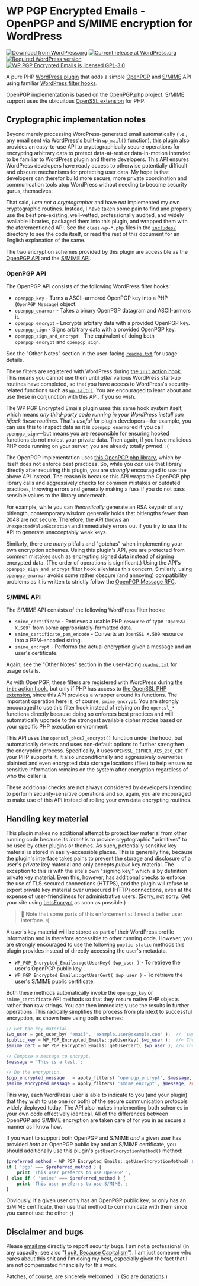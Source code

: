 # WP PGP Encrypted Emails - OpenPGP and S/MIME encryption for WordPress

[![Download from WordPress.org](https://img.shields.io/wordpress/plugin/dt/wp-pgp-encrypted-emails.svg)](https://wordpress.org/plugins/wp-pgp-encrypted-emails/) [![Current release at WordPress.org](https://img.shields.io/wordpress/plugin/v/wp-pgp-encrypted-emails.svg)](https://wordpress.org/plugins/wp-pgp-encrypted-emails/) [![Required WordPress version](https://img.shields.io/wordpress/v/wp-pgp-encrypted-emails.svg)](https://wordpress.org/plugins/wp-pgp-encrypted-emails/developers/) [![WP PGP Encrypted Emails is licensed GPL-3.0](https://img.shields.io/github/license/meitar/wp-pgp-encrypted-emails.svg)](https://www.gnu.org/licenses/quick-guide-gplv3.en.html)

A pure PHP [WordPress plugin](https://developer.wordpress.org/plugins/) that adds a simple [OpenPGP](http://openpgp.org/about/) and [S/MIME](https://en.wikipedia.org/wiki/S/MIME) API using familiar [WordPress filter hooks](https://developer.wordpress.org/plugins/hooks/filters/).

OpenPGP implementation is based on the [OpenPGP.php](https://github.com/singpolyma/openpgp-php) project. S/MIME support uses the ubiquitous [OpenSSL extension](https://secure.php.net/manual/book.openssl.php) for PHP.

## Cryptographic implementation notes

Beyond merely processing WordPress-generated email automatically (i.e., any email sent via [WordPress's built-in `wp_mail()` function](https://developer.wordpress.org/reference/functions/wp_mail/)), this plugin also provides an easy-to-use API to cryptographically secure operations for encrypting arbitrary data to protect data-at-rest or data-in-motion intended to be familiar to WordPress plugin and theme developers. This API ensures WordPress developers have ready access to otherwise potentially difficult and obscure mechanisms for protecting user data. My hope is that developers can therefor build more secure, more private coordination and communication tools atop WordPress without needing to become security gurus, themselves.

That said, *I am not a cryptographer* and have *not* implemented my own cryptographic routines. Instead, I have taken some pain to find and properly use the best pre-existing, well-vetted, professionally audited, and widely available libraries, packaged them into this plugin, and wrapped them with the aforementioned API. See the `class-wp-*.php` files in the [`includes/`](includes/) directory to see the code itself, or read the rest of this document for an English explanation of the same.

The two encryption schemes provided by this plugin are accessible as the [OpenPGP API](#openpgp-api) and the [S/MIME API](#smime-api).

### OpenPGP API

The OpenPGP API consists of the following WordPress filter hooks:

* `openpgp_key` - Turns a ASCII-armored OpenPGP key into a PHP (`OpenPGP_Message`) object.
* `openpgp_enarmor` - Takes a binary OpenPGP datagram and ASCII-armors it.
* `openpgp_encrypt` - Encrypts arbitary data with a provided OpenPGP key.
* `openpgp_sign` - Signs arbitrary data with a provided OpenPGP key.
* `openpgp_sign_and_encrypt` - The equivalent of doing both `openpgp_encrypt` and `openpgp_sign`.

See the "Other Notes" section in the user-facing [`readme.txt`](readme.txt) for usage details.

These filters are registered with WordPress during [the `init` action hook](https://developer.wordpress.org/reference/hooks/init/). This means you cannot use them until *after* various WordPress start-up routines have completed, so that you have access to WordPress's security-related functions such as [`wp_salt()`](https://developer.wordpress.org/reference/functions/wp_salt/). You are encouraged to learn about and use these in conjunction with this API, if you so wish.

The WP PGP Encrypted Emails plugin uses this same hook system itself, which means *any third-party code running in your WordPress install can hijack these routines*. That's *useful* for plugin developers—for example, you can use this to inspect data as it is `openpgp_enarmor`ed if you call `openpgp_sign`—but means you are responsible for ensuring hooked functions do not molest your private data. Then again, if you have malicious PHP code running on your server, you are already totally pwned. :(

The OpenPGP implementation uses [this OpenPGP.php library](https://github.com/singpolyma/openpgp-php), which by itself does not enforce best practices. So, while you *can* use that library directly after requiring this plugin, you are *strongly* encouraged to use the above API instead. The reason is because this API wraps the OpenPGP.php library calls and aggressively checks for common mistakes or outdated practices, throwing errors and generally making a fuss if you do not pass sensible values to the library underneath.

For example, while you can *theoretically* generate an RSA keypair of any bitlength, contemporary wisdom generally holds that bitlengths fewer than 2048 are not secure. Therefore, the API throws an `UnexpectedValueException` and immediately errors out if you try to use this API to generate unacceptably weak keys.

Similarly, there are *many* pitfalls and "gotchas" when implementing your own encryption schemes. Using this plugin's API, you are protected from common mistakes such as encrypting signed data instead of signing encrypted data. (The order of operations is significant.) Using the API's `openpgp_sign_and_encrypt` filter hook alleviates this concern. Similarly, using `openpgp_enarmor` avoids some rather obscure (and annoying) compatibility problems as it is written to strictly follow the [OpenPGP Message RFC](https://tools.ietf.org/html/rfc4880).

### S/MIME API

The S/MIME API consists of the following WordPress filter hooks:

* `smime_certificate` - Retrieves a usable PHP `resource` of type `'OpenSSL X.509'` from some appropriately-formatted data.
* `smime_certificate_pem_encode` - Converts an `OpenSSL X.509` resource into a PEM-encoded string.
* `smime_encrypt` - Performs the actual encryption given a message and an user's certificate.

Again, see the "Other Notes" section in the user-facing [`readme.txt`](readme.txt) for usage details.

As with OpenPGP, these filters are registered with WordPress during [the `init` action hook](https://developer.wordpress.org/reference/hooks/init/), but only if PHP has access to [the OpenSSL PHP extension](https://secure.php.net/manual/book.openssl.php), since this API provides a wrapper around its functions. The important operation here is, of course, `smime_encrypt`. You are strongly encouraged to use this filter hook instead of relying on the `openssl_*` functions directly because doing so enforces best practices and will automatically upgrade to the strongest available cipher modes based on your specific PHP execution environment.

This API uses the `openssl_pkcs7_encrypt()` function under the hood, but automatically detects and uses non-default options to further strengthen the encryption process. Specifically, it uses `OPENSSL_CIPHER_AES_256_CBC` if your PHP supports it. It also unconditionally and aggressively overwrites plaintext and even encrypted data storage locations (files) to help ensure no sensitive information remains on the system after encryption regardless of who the caller is.

These additional checks are not always considered by developers intending to perform security-sensitive operations and so, again, you are encouraged to make use of this API instead of rolling your own data encrypting routines.

## Handling key material

This plugin makes no additional attempt to protect key material from other running code because its *intent* is to provide cryptographic "primitives" to be used by other plugins or themes. As such, potentially sensitive key material is stored in easily-accessible places. This is generally fine, because the plugin's interface takes pains to prevent the storage and disclosure of a user's *private* key material and only accepts *public* key material. The exception to this is with the site's own "signing key," which is by definition private key material. Even this, however, has additional checks to enforce the use of TLS-secured connections (HTTPS), and the plugin will refuse to export private key material over unsecured (HTTP) connections, even at the expense of user-friendliness for administrative users. (Sorry, not sorry. Get your site using [LetsEncrypt](https://letsencrypt.org/) as soon as possible.)

> :construction: Note that some parts of this enforcement still need a better user interface. :(

A user's key material will be stored as part of their WordPress profile information and is therefore accessible to other running code. However, you are strongly encouraged to use the following `public static` methods this plugin provides instead of directly accessing the user's metadata.

* `WP_PGP_Encrypted_Emails::getUserKey( $wp_user )` - To retrieve the user's OpenPGP public key.
* `WP_PGP_Encrypted_Emails::getUserCert( $wp_user )` - To retrieve the user's S/MIME public certificate.

Both these methods automatically invoke the `openpgp_key` or `smime_certificate` API methods so that they `return` native PHP objects rather than raw strings. You can then immediately use the results in further operations. This radically simplifies the process from plaintext to successful encryption, as shown here using both schemes:

```php
// Get the key material.
$wp_user = get_user_by( 'email', 'example.user@example.com' );  // `$wp_user` is now a `WP_User` object.
$public_key = WP_PGP_Encrypted_Emails::getUserKey( $wp_user );  //< The OpenPGP public key for this user.
$smime_cert = WP_PGP_Encrypted_Emails::getUserCert( $wp_user ); //< The S/MIME certificate for this user.

// Compose a message to encrypt.
$message = 'This is a test.';

// Do the encryption.
$pgp_encrypted_message   = apply_filters( 'openpgp_encrypt', $message, $public_key );
$smime_encrypted_message = apply_filters( 'smime_encrypt', $message, array(), $smime_cert ); //< Empty `array()` means no extra MIME-formatted headers.
```

This way, each WordPress user is able to indicate to you (and your plugin) that they wish to use one (or both) of the secure communication protocols widely deployed today. The API also makes implementing both schemes in your own code effectively identical. All of the differences between OpenPGP and S/MIME encryption are taken care of for you in as secure a manner as I know how.

If you want to support both OpenPGP and S/MIME *and* a given user has provided *both* an OpenPGP public key and an S/MIME certificate, you should additionally use this plugin's `getUserEncryptionMethod()` method:

```php
$preferred_method = WP_PGP_Encrypted_Emails::getUserEncryptionMethod( $wp_user );
if ( 'pgp' === $preferred_method ) {
    print 'This user preferrs to use OpenPGP.';
} else if ( 'smime' === $preferred_method ) {
    print 'This user preferrs to use S/MIME.';
}
```

Obviously, if a given user only has an OpenPGP public key, or only has an S/MIME certificate, then use that method to communicate with them since you cannot use the other. ;)

## Disclaimer and bugs

Please [email me](mailto:meitarm@gmail.com) directly to report security bugs. I am not a professional (in any capacity; see also "[I quit, Because Capitalism](https://maymay.net/blog/2013/06/14/i-quit-because-capitalism/)"). I am just someone who cares about this shit and I'm doing my best, especially given the fact that I am not compensated financially for this work.

Patches, of course, are sincerely welcomed. :) (So are [donations](https://www.paypal.com/cgi-bin/webscr?cmd=_donations&amp;business=TJLPJYXHSRBEE&amp;lc=US&amp;item_name=WP%20PGP%20Encrypted%20Emails&amp;item_number=wp-pgp-encrypted-emails&amp;currency_code=USD&amp;bn=PP%2dDonationsBF%3abtn_donate_SM%2egif%3aNonHosted).)
